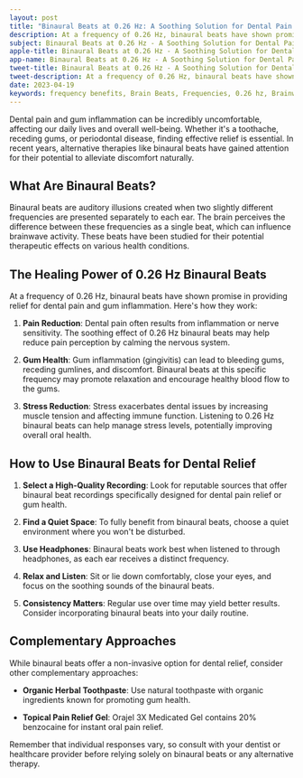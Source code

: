 ```yaml
---
layout: post
title: "Binaural Beats at 0.26 Hz: A Soothing Solution for Dental Pain and Gum Inflammation"
description: At a frequency of 0.26 Hz, binaural beats have shown promise in providing relief for dental pain and gum inflammation.
subject: Binaural Beats at 0.26 Hz - A Soothing Solution for Dental Pain and Gum Inflammation
apple-title: Binaural Beats at 0.26 Hz - A Soothing Solution for Dental Pain and Gum Inflammation
app-name: Binaural Beats at 0.26 Hz - A Soothing Solution for Dental Pain and Gum Inflammation
tweet-title: Binaural Beats at 0.26 Hz - A Soothing Solution for Dental Pain and Gum Inflammation
tweet-description: At a frequency of 0.26 Hz, binaural beats have shown promise in providing relief for dental pain and gum inflammation.
date: 2023-04-19
keywords: frequency benefits, Brain Beats, Frequencies, 0.26 hz, Brainwave entrainment, sound therapy, Dental pain and gum inflammation, healing, binaural beats
---
```


Dental pain and gum inflammation can be incredibly uncomfortable, affecting our daily lives and overall well-being. Whether it's a toothache, receding gums, or periodontal disease, finding effective relief is essential. In recent years, alternative therapies like binaural beats have gained attention for their potential to alleviate discomfort naturally.

## **What Are Binaural Beats?**

Binaural beats are auditory illusions created when two slightly different frequencies are presented separately to each ear. The brain perceives the difference between these frequencies as a single beat, which can influence brainwave activity. These beats have been studied for their potential therapeutic effects on various health conditions.

## **The Healing Power of 0.26 Hz Binaural Beats**

At a frequency of 0.26 Hz, binaural beats have shown promise in providing relief for dental pain and gum inflammation. Here's how they work:

1. **Pain Reduction**: Dental pain often results from inflammation or nerve sensitivity. The soothing effect of 0.26 Hz binaural beats may help reduce pain perception by calming the nervous system.

2. **Gum Health**: Gum inflammation (gingivitis) can lead to bleeding gums, receding gumlines, and discomfort. Binaural beats at this specific frequency may promote relaxation and encourage healthy blood flow to the gums.

3. **Stress Reduction**: Stress exacerbates dental issues by increasing muscle tension and affecting immune function. Listening to 0.26 Hz binaural beats can help manage stress levels, potentially improving overall oral health.

## **How to Use Binaural Beats for Dental Relief**

1. **Select a High-Quality Recording**: Look for reputable sources that offer binaural beat recordings specifically designed for dental pain relief or gum health.

2. **Find a Quiet Space**: To fully benefit from binaural beats, choose a quiet environment where you won't be disturbed.

3. **Use Headphones**: Binaural beats work best when listened to through headphones, as each ear receives a distinct frequency.

4. **Relax and Listen**: Sit or lie down comfortably, close your eyes, and focus on the soothing sounds of the binaural beats.

5. **Consistency Matters**: Regular use over time may yield better results. Consider incorporating binaural beats into your daily routine.

## **Complementary Approaches**

While binaural beats offer a non-invasive option for dental relief, consider other complementary approaches:

- **Organic Herbal Toothpaste**: Use natural toothpaste with organic ingredients known for promoting gum health.

- **Topical Pain Relief Gel**: Orajel 3X Medicated Gel contains 20% benzocaine for instant oral pain relief.

Remember that individual responses vary, so consult with your dentist or healthcare provider before relying solely on binaural beats or any alternative therapy.

